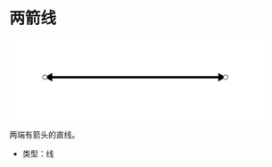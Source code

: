 # 两箭线

![Both-Arrow][Both-Arrow-01]

两端有箭头的直线。

- 类型：线

[Both-Arrow-01]: ../images/both-arrow-01.png
